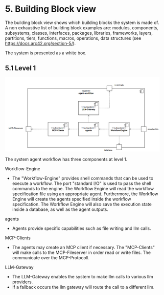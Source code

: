 # 5. Building Block view
The building block view shows which building blocks the system is made of. A non exhaustive list of building block examples are: modules, components, subsystems, classes, interfaces, packages, libraries, frameworks, layers, partitions, tiers, functions, macros, operations, data structures (see https://docs.arc42.org/section-5/).

The system is presented as a white box.

## 5.1 Level 1
![building block view level 1](building-block-view-level-1.png)

The system agent workflow has three components at level 1.

Workflow-Engine
- The "Workflow-Engine" provides shell commands that can be
used to execute a workflow. The port "standard I/O"
is used to pass the shell commands to the engine.
The Workflow Engine will read the workflow specification
file using an appropriate agent. Furthermore,
the Workflow Engine will create the agents specified
inside the workflow specification.
The Workflow Engine will also save the execution
state inside a database, as well as the agent outputs.

agents
- Agents provide specific capabilities such as file writing
and llm calls. 

MCP-Clients
- The agents may create an MCP client if necessary.
The "MCP-Clients" will make calls to the MCP-Fileserver
in order read or write files. The communicate
over the MCP-Protocoll.

LLM-Gateway
- The LLM-Gateway enables the system to make llm calls to
various llm providers.
- If a fallback occurs the llm gateway will route the call
to a different llm.

